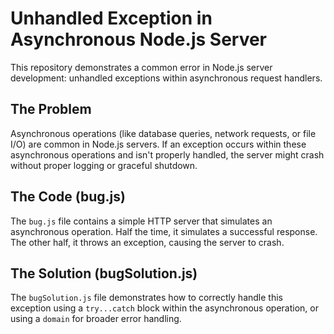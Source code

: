 # Unhandled Exception in Asynchronous Node.js Server

This repository demonstrates a common error in Node.js server development: unhandled exceptions within asynchronous request handlers.

## The Problem

Asynchronous operations (like database queries, network requests, or file I/O) are common in Node.js servers.  If an exception occurs within these asynchronous operations and isn't properly handled, the server might crash without proper logging or graceful shutdown.

## The Code (bug.js)
The `bug.js` file contains a simple HTTP server that simulates an asynchronous operation.  Half the time, it simulates a successful response.  The other half, it throws an exception, causing the server to crash.

## The Solution (bugSolution.js)
The `bugSolution.js` file demonstrates how to correctly handle this exception using a `try...catch` block within the asynchronous operation, or using a `domain` for broader error handling.